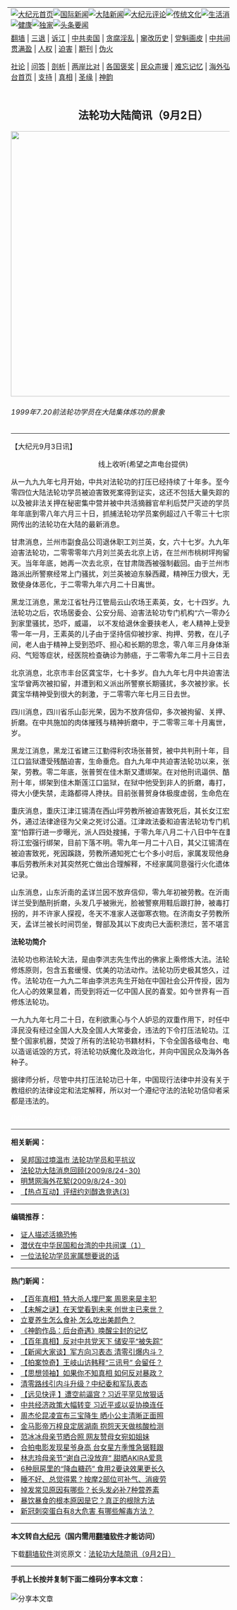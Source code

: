 <a name="1" id="1" target="_blank"></a><span id="1"></span>
<table align=center border="0"><tr><td colspan="2" VALIGN=TOP><a href="https://github.com/kpdqbw323/djy/blob/master/gb/nf1351518.md#1"><img src="https://raw.githubusercontent.com/kpdqbw323/www/master/t/djy/1.jpg" title="大纪元首页" alt="大纪元首页"></a><a href="https://github.com/kpdqbw323/djy/blob/master/gb/n24hr.md#1"><img src="https://raw.githubusercontent.com/kpdqbw323/www/master/t/djy/3.jpg" title="国际新闻" alt="国际新闻"></a><a href="https://github.com/kpdqbw323/djy/blob/master/gb/nsc413.md#1"><img src="https://raw.githubusercontent.com/kpdqbw323/www/master/t/djy/4.jpg" title="大陆新闻" alt="大陆新闻"></a><a href="https://github.com/kpdqbw323/djy/blob/master/gb/news392.md#1"><img src="https://raw.githubusercontent.com/kpdqbw323/www/master/t/djy/5.jpg" title="大纪元评论" alt="大纪元评论"></a><a href="https://github.com/kpdqbw323/djy/blob/master/gb/news2007.md#1"><img src="https://raw.githubusercontent.com/kpdqbw323/www/master/t/djy/6.jpg" title="传统文化" alt="传统文化"></a><a href="https://github.com/kpdqbw323/djy/blob/master/gb/news2008.md#1"><img src="https://raw.githubusercontent.com/kpdqbw323/www/master/t/djy/7.jpg" title="生活消费" alt="生活消费"></a><a href="https://github.com/kpdqbw323/djy/blob/master/gb/ncyule.md#1"><img src="https://raw.githubusercontent.com/kpdqbw323/www/master/t/djy/8.jpg" title="娱乐休闲" alt="娱乐休闲"></a><a href="https://github.com/kpdqbw323/djy/blob/master/gb/nsc1002.md#1"><img src="https://raw.githubusercontent.com/kpdqbw323/www/master/t/djy/9.jpg" title="健康" alt="健康"></a><a href="https://github.com/kpdqbw323/djy/blob/master/gb/nf6092.md#1"><img src="https://raw.githubusercontent.com/kpdqbw323/www/master/t/djy/10a.jpg" title="独家" alt="独家"></a><a href="https://github.com/kpdqbw323/djy/blob/master/gb/nf4514.md#1"><img src="https://raw.githubusercontent.com/kpdqbw323/www/master/t/djy/12a.jpg" title="头条要闻" alt="头条要闻"></a></td></tr>
<tr><td colspan="2" VALIGN=TOP><a target="_blank" href="https://github.com/kpdqbw323/www/blob/master/README.md?zsrh#1">翻墙</a> | <a target="_blank" href="https://github.com/kpdqbw323/djy/blob/master/gb/nf5657.md#1">三退</a> | <a target="_blank" href="https://github.com/kpdqbw323/djy/blob/master/gb/nf6124.md#1">诉江</a> | <a target="_blank" href="https://github.com/kpdqbw323/djy/blob/master/gb/nf1176117.md#1">中共卖国</a> | <a target="_blank" href="https://github.com/kpdqbw323/djy/blob/master/gb/nf5773.md#1">贪腐淫乱</a> | <a target="_blank" href="https://github.com/kpdqbw323/djy/blob/master/gb/nf1176115.md#1">窜改历史</a> | <a target="_blank" href="https://github.com/kpdqbw323/djy/blob/master/gb/nf1176107.md#1">党魁画皮</a> | <a target="_blank" href="https://github.com/kpdqbw323/djy/blob/master/gb/nf1320400.md#1">中共间谍</a> | <a target="_blank" href="https://github.com/kpdqbw323/djy/blob/master/gb/nf1176114.md#1">破坏传统</a> | <a target="_blank" href="https://github.com/kpdqbw323/ntdtv/blob/master/gb/prog447_1.md#1">恶贯满盈</a> | <a target="_blank" href="https://github.com/kpdqbw323/djy/blob/master/gb/ncid278.md#1">人权</a> | <a target="_blank" href="https://github.com/kpdqbw323/djy/blob/master/gb/nf1176111.md#1">迫害</a> | <a target="_blank" href="https://gitlab.com/szzdlab/mh-qikan/blob/master/README.md#1">期刊</a> | <a target="_blank" href="https://github.com/kpdqbw323/djy/blob/master/gb/nf5562.md#1">伪火</a></p><p><a target="_blank" href="https://github.com/kpdqbw323/djy/blob/master/gb/9p.md#1">社论</a> | <a target="_blank" href="https://github.com/kpdqbw323/djy/blob/master/gb/nf4378.md#1">问答</a> | <a target="_blank" href="https://github.com/kpdqbw323/djy/blob/master/gb/nf5792.md#1">剖析</a> | <a target="_blank" href="https://github.com/kpdqbw323/djy/blob/master/gb/nf5735.md#1">两岸比对</a> | <a target="_blank" href="https://github.com/kpdqbw323/djy/blob/master/gb/nf6119.md#1">各国褒奖</a> | <a target="_blank" href="https://github.com/kpdqbw323/djy/blob/master/gb/nf6120.md#1">民众声援</a> | <a target="_blank" href="https://github.com/kpdqbw323/djy/blob/master/gb/nf1188594.md#1">难忘记忆</a> | <a target="_blank" href="https://github.com/kpdqbw323/djy/blob/master/gb/nf3180.md#1">海外弘传</a> | <a target="_blank" href="https://github.com/kpdqbw323/djy/blob/master/gb/nf5410.md#1">万人上访</a> | <a target="_blank" href="https://github.com/kpdqbw323/www/blob/master/README.md?zsrh#1">平台首页</a> | <a target="_blank" href="https://github.com/kpdqbw323/djy/blob/master/gb/nf4386.md#1">支持</a> | <a target="_blank" href="https://github.com/kpdqbw323/djy/blob/master/gb/nf4389.md#1">真相</a> | <a target="_blank" href="https://github.com/kpdqbw323/djy/blob/master/gb/nf5790.md#1">圣缘</a> | <a target="_blank" href="https://github.com/kpdqbw323/djy/blob/master/gb/nf4786.md#1">神韵</a></td></tr>
<tr><td VALIGN=TOP width="626"><h2 align=center>法轮功大陆简讯（9月2日）</h2>
<img width="600" src="https://i.epochtimes.com/assets/uploads/2009/09/909021544381830-600x400.jpg" />
<h6>1999年7.20前法轮功学员在大陆集体炼功的景象
</h6>
<hr>
	<p>【大纪元9月3日讯】</p>
<p><center><ahref=http://media.soundofhope.org/audio01/2009/9/2/jianxun0902.wma>线上收听(希望之声电台提供)</a></center></p>
<p>从一九九九年七月开始，中共对<ahref="https://github.com/kpdqbw323/djy/blob/master/gb/tag/%E6%B3%95%E8%BD%AE%E5%8A%9F.md#1">法轮功</a>的打压已经持续了十年多。至今已有三千三百零四位大陆法轮功学员被迫害致死案得到证实，这还不包括大量失踪的法轮功学员，以及被非法关押在秘密集中营并被中共活摘器官牟利后焚尸灭迹的学员案例。自零七年年底到零八年六月三十日，抓捕法轮功学员案例超过八千零三十七宗。下面是明慧网传出的法轮功在大陆的最新消息。</p>
<p>甘肃消息，兰州市副食品公司退休职工刘兰英，女，六十七岁。九九年七月中共开始迫害<ahref="https://github.com/kpdqbw323/djy/blob/master/gb/tag/%E6%B3%95%E8%BD%AE%E5%8A%9F.md#1">法轮功</a>，二零零零年六月刘兰英去北京上访，在兰州市桃树坪拘留所被拘留十五天。当年年底，她再一次去北京，在甘肃陇西被强制截回。由于兰州市城关区东岗西路派出所警察经常上门骚扰，刘兰英被迫东躲西藏，精神压力很大，无法正常炼功，致使身体恶化，于二零零九年六月二十日离世。</p>
<p>黑龙江消息，黑龙江省牡丹江管局云山农场王素英，女，七十四岁。九九年中共迫害法轮功之后，农场居委会、公安分局、迫害法轮功专门机构“六一零办公室”人员多次到家里骚扰，恐吓，威逼， 以不发给退休金要挟老人，老人精神上受到极大的伤害。零一年一月，王素英的儿子由于坚持信仰被抄家、拘押、劳教，在儿子被关押劳教期间，老人由于精神上受到恐吓、担心和长期的思念，零八年三月身体渐瘦且伴有胸闷、气短等症状，经医院检查确诊为肺癌，于二零零九年二月十三日去世。</p>
<p>北京消息，北京市丰台区龚宝华，七十多岁。自九九年七月中共迫害法轮功以来，龚宝华曾两次被扣留，并遭到和义派出所警察长期骚扰，多次被抄家。长时间的迫害使龚宝华精神受到很大的刺激，于二零零六年七月三日去世。</p>
<p>四川消息，四川省乐山彭光荣，因为不放弃信仰，多次被拘留、关押、绑架到洗脑班折磨。在中共施加的肉体摧残与精神折磨中，于二零零三年十月离世，时年六十一岁。</p>
<p>黑龙江消息，黑龙江省建三江勤得利农场张普贺，被中共判刑十年，目前在佳木斯莲江口监狱遭受残酷迫害，生命垂危。自九九年中共迫害法轮功以来，张普贺多次被绑架，劳教。零二年底，张普贺在佳木斯又遭绑架。在对他刑讯逼供、酷刑折磨后被判刑十年，绑架到佳木斯莲江口监狱，在狱中他受到非人的折磨，毒打，电击， 被折磨得大小便失禁，走路都得人搀扶。目前张普贺身体极度虚弱，生命危在旦夕。</p>
<p>重庆消息，重庆江津江锡清在西山坪劳教所被迫害致死后，其长女江宏一直奔波在外，通过法律途径为父亲之死讨公道。江津政法委和迫害法轮功专门机构“六一零办公室”怕罪行进一步曝光，派人四处搜捕，于零九年八月二十八日中午在重庆杨家坪派人将江宏强行绑架，目前下落不明。零九年一月二十八日，其父江锡清在西山坪劳教所被迫害致死，死因蹊跷，劳教所通知死亡七个多小时后，家属发现他身体还是热的。事后劳教所未对其突然死亡做出合理解释，不经家属同意强行火化遗体， 并伪造尸检记录。</p>
<p>山东消息，山东沂南的孟详兰因不放弃信仰，零九年初被劳教。在沂南县看守所，孟详兰受到酷刑折磨，头发几乎被揪光，脸被警察用鞋后跟打肿，被毒打后走路一拐一拐的，并不许家人探视，冬天不准家人送御寒衣物。在济南女子劳教所，在炎热的夏天，孟详兰被长时间罚坐，臀部及其以下皮肉已大面积溃烂，苦不堪言。</p>
<p><B>法轮功简介</B></p>
<p>法轮功也称法轮大法，是由李洪志先生传出的佛家上乘修炼大法。法轮功以真善忍为修炼原则，包含五套缓慢、优美的功法动作。法轮功历史极其悠久，过去都是历代单传。法轮功在一九九二年由李洪志先生开始在中国社会公开传授，因为袪病健身及善化人心的效果显着，而受到将近一亿中国人民的喜爱。如今世界有一百多个国家的人修炼法轮功。</p>
<p>一九九九年七月二十日，在利欲熏心与个人妒忌的双重作用下，时任中共领导人的江泽民没有经过全国人大及全国人大常委会，违法的下令打压法轮功。江氏集团动用了整个国家机器，焚毁了所有的法轮功书籍材料，下令全国各级电台、电视台、报纸，以造谣诋毁的方式，将法轮功妖魔化及政治化，并向中国民众及海外各地散布仇恨的种子。</p>
<p>据律师分析，尽管中共打压法轮功已十年，中国现行法律中并没有关于法轮功就是邪教组织的法律设定和法定解释，所以对一个遵纪守法的法轮功信仰者采取的惩治行动都是违法的。 </p>
<p> <font color=#ffffff>(http://www.dajiyuan.com)</font></p>
	
<hr>


<strong>相关新闻：</strong>
<li><a href="https://github.com/kpdqbw323/djy/blob/master/gb/9/9/1/n2643038.md#1">吴邦国过境温市 法轮功学员和平抗议</a></li>
<li><a href="https://github.com/kpdqbw323/djy/blob/master/gb/9/9/1/n2643520.md#1">法轮功大陆消息回顾(2009/8/24-30)</a></li>
<li><a href="https://github.com/kpdqbw323/djy/blob/master/gb/9/9/2/n2643530.md#1">明慧网海外花絮(2009/8/24-30)</a></li>
<li><a href="https://github.com/kpdqbw323/djy/blob/master/gb/9/9/2/n2643539.md#1">【热点互动】评纽约刘醇逸竞选(3)</a></li>
<hr>


<strong>编辑推荐：</strong>
<li><a href="https://github.com/kpdqbw323/djy/blob/master/gb/16/8/7/n8177641.md?dfh#1" target="_blank">证人描述活摘恐怖</a></li><li><a href="https://github.com/tsiac2612/djy/blob/master/gb/18/10/21/n10799353.md#1" target="_blank">潜伏在中华民国和台湾的中共间谍（1）</a></li><li><a href="https://github.com/tsiac2612/djy/blob/master/gb/17/6/26/n9322928.md#1" target="_blank">一位法轮功学员家属想要说的话</a></li>
<hr>

<strong>热门新闻：</strong>
<li><a href="https://github.com/kpdqbw323/djy/blob/master/gb/22/4/20/n13716388.md#1">【百年真相】特大杀人埋尸案 周恩来是主犯</a></li>
<li><a href="https://github.com/kpdqbw323/djy/blob/master/gb/22/5/5/n13728172.md#1">【未解之谜】在天堂看到未来 创世主已来世？</a></li>
<li><a href="https://github.com/kpdqbw323/djy/blob/master/gb/22/5/2/n13725366.md#1">立夏养生怎么食补 怎么吃出美颜色？</a></li>
<li><a href="https://github.com/kpdqbw323/djy/blob/master/gb/22/5/4/n13727363.md#1">《神韵作品：后台奇遇》唤醒尘封的记忆</a></li>
<li><a href="https://github.com/kpdqbw323/djy/blob/master/gb/22/4/28/n13722787.md#1">【百年真相】反对中共党天下 储安平“被失踪”</a></li>
<li><a href="https://github.com/kpdqbw323/djy/blob/master/gb/22/5/9/n13731268.md#1">【新闻大家谈】军方向习表态 清零引爆内斗？</a></li>
<li><a href="https://github.com/kpdqbw323/djy/blob/master/gb/22/5/7/n13729532.md#1">【拍案惊奇】王岐山访韩释“三讯号” 会留任？</a></li>
<li><a href="https://github.com/kpdqbw323/djy/blob/master/gb/22/5/6/n13729014.md#1">【思想领袖】如果你不知真相 如何反对暴政？</a></li>
<li><a href="https://github.com/kpdqbw323/djy/blob/master/gb/22/5/7/n13729106.md#1">清零路线引内斗升级？中纪委和军队表态</a></li>
<li><a href="https://github.com/kpdqbw323/djy/blob/master/gb/22/5/6/n13729030.md#1">【远见快评 】遭空前逼宫？习近平罕见放狠话</a></li>
<li><a href="https://github.com/kpdqbw323/djy/blob/master/gb/22/5/7/n13729657.md#1">中共经济政策大幅转变 习近平或以妥协换连任</a></li>
<li><a href="https://github.com/kpdqbw323/djy/blob/master/gb/22/5/6/n13728948.md#1">周杰伦昆凌宣布三宝降生 晒小公主清晰正面照</a></li>
<li><a href="https://github.com/kpdqbw323/djy/blob/master/gb/22/5/8/n13730589.md#1">金马影帝万梓良定居湖南 抱怨天天做核酸检测</a></li>
<li><a href="https://github.com/kpdqbw323/djy/blob/master/gb/22/5/8/n13730642.md#1">范冰冰母亲节晒合照 网友赞母女宛如姐妹</a></li>
<li><a href="https://github.com/kpdqbw323/djy/blob/master/gb/22/5/6/n13728997.md#1">合拍电影发现星爷身高 台女星方季惟急锯鞋跟</a></li>
<li><a href="https://github.com/kpdqbw323/djy/blob/master/gb/22/5/8/n13730173.md#1">林志玲母亲节“谢自己没放弃” 甜晒AKIRA爱意</a></li>
<li><a href="https://github.com/kpdqbw323/djy/blob/master/gb/22/5/5/n13727408.md#1">6种厨房里的“降血糖药” 食用2要诀效果更长久</a></li>
<li><a href="https://github.com/kpdqbw323/djy/blob/master/gb/22/5/4/n13727190.md#1">睡不好、总觉得累？按摩2部位可补气、消疲劳</a></li>
<li><a href="https://github.com/kpdqbw323/djy/blob/master/gb/22/5/6/n13728738.md#1">掉发常见原因有哪些？长头发必补7种营养素</a></li>
<li><a href="https://github.com/kpdqbw323/djy/blob/master/gb/22/5/4/n13727075.md#1">暴饮暴食的根本原因是它？真正的根除方法</a></li>
<li><a href="https://github.com/kpdqbw323/djy/blob/master/gb/22/5/7/n13729173.md#1">新冠刺突蛋白有8大危害 有哪些解毒方法？</a></li>
<hr>

<strong>本文转自<a href="https://www.epochtimes.com">大纪元</a>（国内需用<a href="https://github.com/kpdqbw323/www/blob/master/README.md#8">翻墙软件</a>才能访问）</strong><p>下载<a href="https://github.com/kpdqbw323/www/blob/master/README.md#8">翻墙软件</a>浏览原文：<a href="https://www.epochtimes.com/gb/9/9/3/n2644910.htm">法轮功大陆简讯（9月2日）</a></p><hr>

<strong>手机上长按并复制下面二维码分享本文章：</strong><br><br><img src="https://chart.apis.google.com/chart?cht=qr&chs=240x240&choe=UTF-8&chld=M|2&chl=https://github.com/kpdqbw323/djy/blob/master/gb/9/9/3/n2644910.md%231" title="分享本文章"></td><td VALIGN=TOP><a href="https://github.com/kpdqbw323/djy/blob/master/gb/16/1/21/n4622075.md?dfh#1" target="_blank"><img src="https://raw.githubusercontent.com/kpdqbw323/djy/master/gb/300/wei-f1.jpg" title="中共的伪火骗局"  alt="中共的伪火骗局"></a><br><a href="https://github.com/kpdqbw323/www/blob/master/README.md?dfh#9" target="_blank"><img src="https://raw.githubusercontent.com/kpdqbw323/djy/master/gb/300/yong-h.jpg" title="永恒的见证"  alt="永恒的见证"></a><br><a href="https://github.com/kpdqbw323/djy/blob/master/gb/13/9/29/n3974789.md?dfh#1" target="_blank"><img src="https://raw.githubusercontent.com/kpdqbw323/djy/master/gb/300/shang-lnz.jpg" title="善良女子被中共投男牢"  alt="善良女子被中共投男牢"></a><br><a href="https://github.com/kpdqbw323/djy/blob/master/gb/16/3/16/n4663449.md?dfh#1" target="_blank"><img src="https://raw.githubusercontent.com/kpdqbw323/djy/master/gb/300/huo-z3.jpg" title="警卫目击活摘器官"  alt="警卫目击活摘器官"></a><br><a href="https://github.com/kpdqbw323/djy/blob/master/gb/16/8/7/n8177641.md?dfh#1" target="_blank"><img src="https://raw.githubusercontent.com/kpdqbw323/djy/master/gb/300/huo-z4.jpg" title="证人描述活摘恐怖"  alt="证人描述活摘恐怖"></a><br><a href="https://github.com/kpdqbw323/djy/blob/master/gb/10/4/19/n2881569.md?dfh#1" target="_blank"><img src="https://raw.githubusercontent.com/kpdqbw323/djy/master/gb/300/huo-z1.jpg" title="揭开活摘器官黑幕"  alt="揭开活摘器官黑幕"></a><br><a href="https://github.com/kpdqbw323/djy/blob/master/gb/10/11/7/n3077476.md?dfh#1" target="_blank"><img src="https://raw.githubusercontent.com/kpdqbw323/djy/master/gb/300/ma-ks.jpg" title="马克思的成魔之路"  alt="马克思的成魔之路"></a><br><a href="https://github.com/kpdqbw323/djy/blob/master/gb/14/6/9/n4173977.md?dfh#1" target="_blank"><img src="https://raw.githubusercontent.com/kpdqbw323/djy/master/gb/300/chang-zs.jpg" title="藏字石 蕴天机"  alt="藏字石 蕴天机"></a><br><a href="https://github.com/kpdqbw323/djy/blob/master/gb/18/5/10/n10381511.md?dfh#1" target="_blank"><img src="https://raw.githubusercontent.com/kpdqbw323/djy/master/gb/300/st1.jpg" title="关注三亿人三退"  alt="关注三亿人三退"></a><br><a href="https://github.com/kpdqbw323/djy/blob/master/gb/18/3/21/n10237682.md?dfh#1" target="_blank"><img src="https://raw.githubusercontent.com/kpdqbw323/djy/master/gb/300/jie-t.jpg" title="解体中共复兴中华"  alt="解体中共复兴中华"></a><br><a href="https://github.com/kpdqbw323/djy/blob/master/gb/9/2/9/n2422991.md?dfh#1" target="_blank"><img src="https://raw.githubusercontent.com/kpdqbw323/djy/master/gb/300/gao-zs.jpg" title="中共迫害良心律师"  alt="中共迫害良心律师"></a><br><a href="https://github.com/kpdqbw323/djy/blob/master/gb/18/12/9/n10900044.md?dfh#1" target="_blank"><img src="https://raw.githubusercontent.com/kpdqbw323/djy/master/gb/300/sj1.jpg" title="三百多万人举报江泽民"  alt="三百多万人举报江泽民"></a><br><a href="https://github.com/kpdqbw323/djy/blob/master/gb/18/8/28/n10672014.md?dfh#1" target="_blank"><img src="https://raw.githubusercontent.com/kpdqbw323/djy/master/gb/300/sj2.jpg" title="这些官员为何起诉江泽民"  alt="这些官员为何起诉江泽民"></a><br><a href="https://github.com/kpdqbw323/djy/blob/master/gb/8/12/18/n2367165.md?dfh#1" target="_blank"><img src="https://raw.githubusercontent.com/kpdqbw323/djy/master/gb/300/liangan.jpg" title="海峡两岸的强烈对比"  alt="海峡两岸的强烈对比"></a><br><a href="https://github.com/kpdqbw323/djy/blob/master/gb/15/12/10/n4593139.md?dfh#1" target="_blank"><img src="https://raw.githubusercontent.com/kpdqbw323/djy/master/gb/300/jia-ndzl.jpg" title="加拿大总理的贺信"  alt="加拿大总理的贺信"></a><br><a href="https://github.com/kpdqbw323/djy/blob/master/gb/11/6/17/n3289382.md?dfh#1" target="_blank"><img src="https://raw.githubusercontent.com/kpdqbw323/djy/master/gb/300/xiao-wd.jpg" title="探寻真相兼听则明"  alt="探寻真相兼听则明"></a><br><a href="https://github.com/kpdqbw323/djy/blob/master/gb/18/10/27/n10812623.md?dfh#1" target="_blank"><img src="https://raw.githubusercontent.com/kpdqbw323/djy/master/gb/300/yindu.jpg" title="印度媒体报道东方"  alt="印度媒体报道东方"></a><br><a href="https://github.com/kpdqbw323/djy/blob/master/gb/18/6/9/n10469652.md?dfh#1" target="_blank"><img src="https://raw.githubusercontent.com/kpdqbw323/djy/master/gb/300/xie-j.jpg" title="不一样的海外校园"  alt="不一样的海外校园"></a><br><a href="https://github.com/kpdqbw323/djy/blob/master/gb/7/4/5/n1669415.md?dfh#1" target="_blank"><img src="https://raw.githubusercontent.com/kpdqbw323/djy/master/gb/300/li-up.jpg" title="从大师到徒弟的传奇"  alt="从大师到徒弟的传奇"></a><br><a href="https://github.com/kpdqbw323/djy/blob/master/gb/17/5/26/n9191512.md?dfh#1" target="_blank"><img src="https://raw.githubusercontent.com/kpdqbw323/djy/master/gb/300/zfl2.jpg" title="亿万人与东方一本奇书"  alt="亿万人与东方一本奇书"></a><br><a href="https://github.com/kpdqbw323/djy/blob/master/gb/13/11/27/n4020290.md?dfh#1" target="_blank"><img src="https://raw.githubusercontent.com/kpdqbw323/djy/master/gb/300/zhen-h.jpg" title="大陆见不到的震撼场面"  alt="大陆见不到的震撼场面"></a><br><a href="https://github.com/kpdqbw323/djy/blob/master/gb/15/7/17/n4482910.md?dfh#1" target="_blank"><img src="https://raw.githubusercontent.com/kpdqbw323/djy/master/gb/300/dalu-sk.jpg" title="人心向善 大陆当初盛况"  alt="人心向善 大陆当初盛况"></a><br><a href="https://github.com/kpdqbw323/djy/blob/master/gb/19/1/5/n10955468.md?dfh#1" target="_blank"><img src="https://raw.githubusercontent.com/kpdqbw323/djy/master/gb/300/zfl1.jpg" title="追寻真理 这书讲什么"  alt="追寻真理 这书讲什么"></a><br><a href="https://github.com/kpdqbw323/www/blob/master/README.md?dfh#1" target="_blank"><img src="https://raw.githubusercontent.com/kpdqbw323/djy/master/gb/300/fq1.jpg" title="下载免费翻墙软件"  alt="下载免费翻墙软件"></a><br></td></tr></table>
